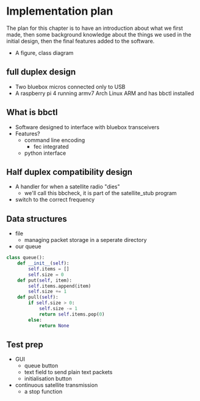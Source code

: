 # Implementation plan
The plan for this chapter is to have an introduction about what we first made, then some background knowledge about the things we used in the initial design, then the final features added to the software.

-   A figure, class diagram
## full duplex design
-   Two bluebox micros connected only to USB
-   A raspberry pi 4 running armv7 Arch Linux ARM and has bbctl installed
## What is bbctl
-   Software designed to interface with bluebox transceivers
-   Features?
    -   command line encoding
        -   fec integrated
    -   python interface
## Half duplex compatibility design
-   A handler for when a satellite radio "dies"
    -   we'll call this bbcheck, it is part of the satellite_stub program
-   switch to the correct frequency
## Data structures
-   file
    -   managing packet storage in a seperate directory
-   our queue
```python
class queue():
    def __init__(self):
        self.items = []
        self.size = 0
    def put(self, item):
        self.items.append(item)
        self.size += 1
    def pull(self):
        if self.size > 0:
            self.size -= 1
            return self.items.pop(0)
        else: 
            return None
```
## Test prep
-   GUI
    -   queue button
    -   text field to send plain text packets
    -   initialisation button
-   continuous satellite transmission
    -   a stop function

